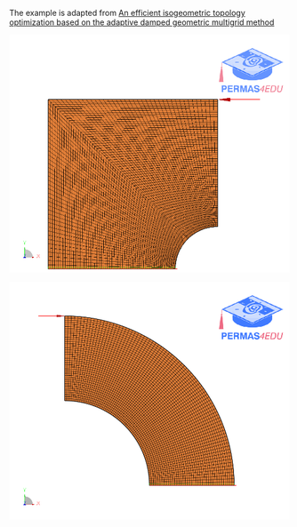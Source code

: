 The example is adapted from [An efficient isogeometric topology optimization based on the adaptive damped geometric multigrid method](https://doi.org/10.1016/j.advengsoft.2024.103712)

![Finite element model](plate_with_hole.png)

![Finite element model](quarter_annulus.png)
